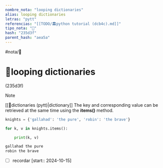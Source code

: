 ```yaml
---
nombre_nota: "looping dictionaries"
alias: looping dictionaries
letras: "pytt"
referencias: "[[TODO/🏛️python tutorial (dcb4c).md]]"
tipo_nota: "📑"
hash: "235d3f"
parent_hash: "aea5a"
---
```


#nota/📑

# 📑looping dictionaries
<div class="hash">(235d3f)</div>


> [!NOTE] 
>[[📑dictionaries (pytt)|dictionary]]  The key and corresponding value can be retrieved at the same time using the __items()__ method.


```python
knights = {'gallahad': 'the pure', 'robin': 'the brave'}

for k, v in knights.items():

    print(k, v)

gallahad the pure
robin the brave
```




- [ ] recordar  [start:: 2024-10-15]